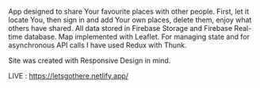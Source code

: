 App designed to share Your favourite places with other people. First, let it locate You, then sign in and add Your own places, delete them, enjoy what others have shared. All data stored in Firebase Storage and Firebase Real-time database. Map implemented with Leaflet. For managing state and for asynchronous API calls I have used Redux with Thunk. 

Site was created with Responsive Design in mind.

LIVE : https://letsgothere.netlify.app/
